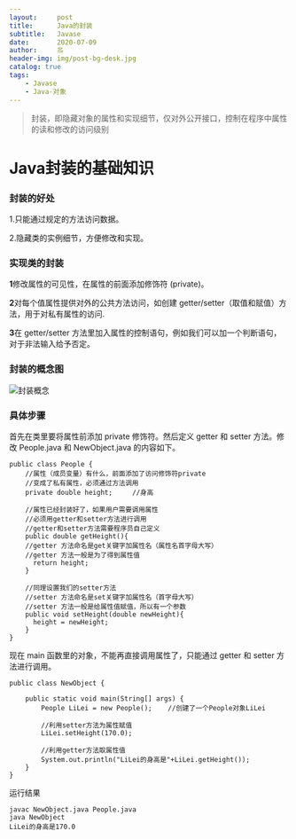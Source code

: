 ```yaml
---
layout:     post                   
title:      Java的封装              
subtitle:   Javase
date:       2020-07-09             
author:     丠                 
header-img: img/post-bg-desk.jpg    
catalog: true                       
tags:                             
    - Javase
    - Java-对象
---
```


>封装，即隐藏对象的属性和实现细节，仅对外公开接口，控制在程序中属性的读和修改的访问级别

# Java封装的基础知识

### 封装的好处

1.只能通过规定的方法访问数据。

2.隐藏类的实例细节，方便修改和实现。

### 实现类的封装

**1**修改属性的可见性，在属性的前面添加修饰符 (private)。

**2**对每个值属性提供对外的公共方法访问，如创建 getter/setter（取值和赋值）方法，用于对私有属性的访问.

**3**在 getter/setter 方法里加入属性的控制语句，例如我们可以加一个判断语句，对于非法输入给予否定。

### 封装的概念图

![封装概念](https://s1.ax1x.com/2020/07/09/Un2U5F.png)

### 具体步骤

首先在类里要将属性前添加 private 修饰符。然后定义 getter 和 setter 方法。修改 People.java 和 NewObject.java 的内容如下。

```
public class People {
    //属性（成员变量）有什么，前面添加了访问修饰符private
    //变成了私有属性，必须通过方法调用
    private double height;     //身高

    //属性已经封装好了，如果用户需要调用属性
    //必须用getter和setter方法进行调用
    //getter和setter方法需要程序员自己定义
    public double getHeight(){
    //getter 方法命名是get关键字加属性名（属性名首字母大写）
    //getter 方法一般是为了得到属性值
      return height;
    }

    //同理设置我们的setter方法
    //setter 方法命名是set关键字加属性名（首字母大写）
    //setter 方法一般是给属性值赋值，所以有一个参数
    public void setHeight(double newHeight){
      height = newHeight;
    }
}
```

现在 main 函数里的对象，不能再直接调用属性了，只能通过 getter 和 setter 方法进行调用。

```
public class NewObject {

    public static void main(String[] args) {
        People LiLei = new People();    //创建了一个People对象LiLei

        //利用setter方法为属性赋值
        LiLei.setHeight(170.0);

        //利用getter方法取属性值
        System.out.println("LiLei的身高是"+LiLei.getHeight());
    }
}
```

运行结果
```
javac NewObject.java People.java
java NewObject
LiLei的身高是170.0
```
